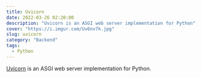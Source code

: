 ```yaml
---
title: Uvicorn
date: 2022-03-26 02:20:00
description: "Uvicorn is an ASGI web server implementation for Python"
cover: "https://i.imgur.com/Uv6nv7k.jpg"
slug: uvicorn
category: "Backend"
tags:
  - Python
---
```

[Uvicorn](https://www.uvicorn.org/) is an ASGI web server implementation for Python.